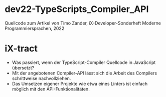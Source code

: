 # dev22-TypeScripts_Compiler_API
Quellcode zum Artikel von Timo Zander, iX-Developer-Sonderheft Moderne Programmiersprachen, 2022

# iX-tract
* Was passiert, wenn der TypeScript-Compiler Quellcode in JavaScript übersetzt?
* Mit der angebotenen Compiler-API lässt sich die Arbeit des Compilers schrittweise nachvollziehen. 
* Das Umsetzen eigener Projekte wie etwa eines Linters ist einfach möglich mit den API-Funktionalitäten.
